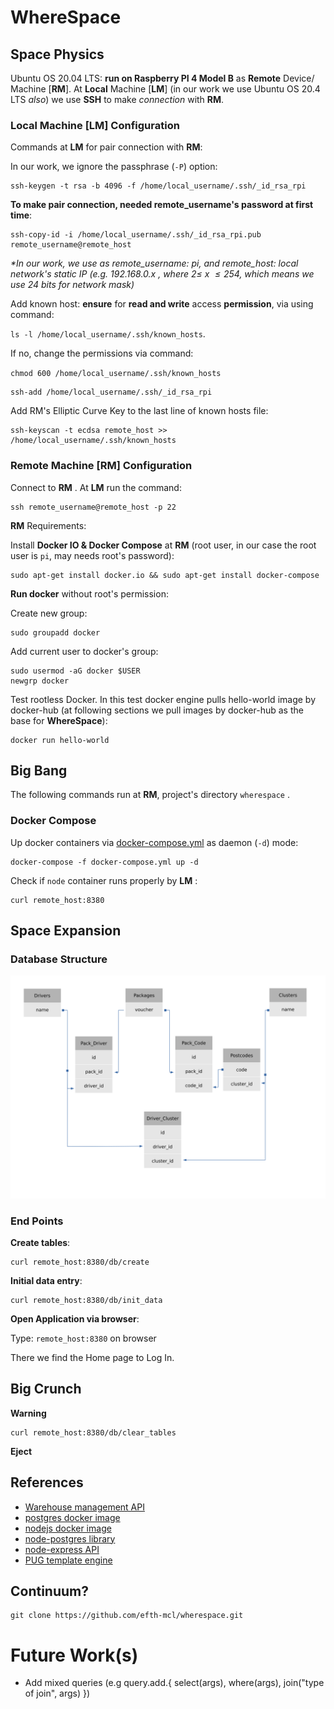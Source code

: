 # WhereSpace

## Space Physics

Ubuntu OS 20.04 LTS: __run on Raspberry PI 4 Model B__ as __Remote__ Device/     Machine \[__RM__\]. At __Local__ Machine \[__LM__\] (in our work we use Ubuntu OS 20.4 LTS _also_) we use __SSH__ to make _connection_ with __RM__. 

### Local Machine \[__LM__\] Configuration 

Commands at __LM__ for pair connection with __RM__:

In our work, we ignore the passphrase (`-P`) option:
```
ssh-keygen -t rsa -b 4096 -f /home/local_username/.ssh/_id_rsa_rpi
```

__To make pair connection, needed remote_username's password at first time__:
```
ssh-copy-id -i /home/local_username/.ssh/_id_rsa_rpi.pub remote_username@remote_host
```
_*In our work, we use as remote_username: pi, and remote_host: 
local network's static IP (e.g. 192.168.0.x , where $2 \le$ x $\le 254$, 
which means we use $24$ bits for network mask)_

Add known host: __ensure__ for __read and write__ access __permission__, via using command:

`ls -l /home/local_username/.ssh/known_hosts`.

If no, change the permissions via command:

`chmod 600 /home/local_username/.ssh/known_hosts`

```
ssh-add /home/local_username/.ssh/_id_rsa_rpi
```

Add RM's Elliptic Curve Key to the last line of known hosts file:
```
ssh-keyscan -t ecdsa remote_host >> /home/local_username/.ssh/known_hosts
```
<!-- -------------------------------------- -->

### Remote Machine \[__RM__\] Configuration

Connect to __RM__ . At __LM__ run the command:
```
ssh remote_username@remote_host -p 22
```

__RM__ Requirements:

Install __Docker IO & Docker Compose__ at __RM__ (root user, in our case the root user is `pi`, may needs root's password):
```
sudo apt-get install docker.io && sudo apt-get install docker-compose
```

__Run docker__ without root's permission:

Create new group:
```
sudo groupadd docker
```

Add current user to docker's group:
```
sudo usermod -aG docker $USER
newgrp docker
```

Test rootless Docker. In this test docker engine pulls hello-world image by docker-hub (at following sections we pull images by docker-hub as the base for __WhereSpace__):

```
docker run hello-world
```

## Big Bang

The following commands run at __RM__, project's directory `wherespace` .

### Docker Compose
Up docker containers via [docker-compose.yml](./docker-compose.yml) as daemon (`-d`) mode:

```
docker-compose -f docker-compose.yml up -d
```

Check if `node` container runs properly by __LM__ :
```
curl remote_host:8380
```


## Space Expansion 

### Database Structure
[![Wherespace Diagram](/readme_flies/db_diagram.svg "Data Base")](/data/db_structure.json)

### End Points

__Create tables__:

```
curl remote_host:8380/db/create
```
__Initial data entry__:

```
curl remote_host:8380/db/init_data
```
__Open Application via browser__:

Type: `remote_host:8380` on browser

There we find the Home page to Log In.
## Big Crunch  
__Warning__
```
curl remote_host:8380/db/clear_tables
```
__Eject__

## References
- [Warehouse management API](https://github.com/Ferrum-Citadel/Warehouse-managment-API)
- [postgres docker image](https://hub.docker.com/_/postgres/)
- [nodejs docker image](https://hub.docker.com/_/node/)
- [node-postgres library](https://node-postgres.com/)
- [node-express API](https://expressjs.com/)
- [PUG template engine](https://pugjs.org/api/getting-started.html)

## Continuum?
```
git clone https://github.com/efth-mcl/wherespace.git
```

# Future Work(s)
- Add mixed queries (e.g query.add.{ select(args), where(args), join("type of join", args) }) 